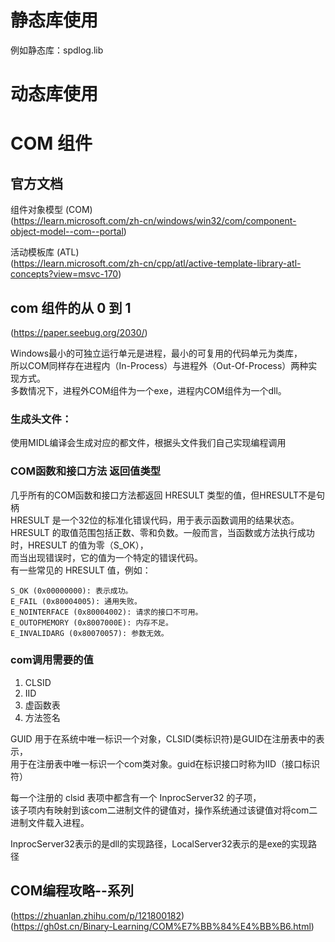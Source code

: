 

# 静态库使用
例如静态库：spdlog.lib  



# 动态库使用



# COM 组件 
## 官方文档
组件对象模型 (COM)  
(https://learn.microsoft.com/zh-cn/windows/win32/com/component-object-model--com--portal)   

活动模板库 (ATL)   
(https://learn.microsoft.com/zh-cn/cpp/atl/active-template-library-atl-concepts?view=msvc-170)  

 

## com 组件的从 0 到 1 
(https://paper.seebug.org/2030/)   

Windows最小的可独立运行单元是进程，最小的可复用的代码单元为类库，  
所以COM同样存在进程内（In-Process）与进程外（Out-Of-Process）两种实现方式。  
多数情况下，进程外COM组件为一个exe，进程内COM组件为一个dll。  

### 生成头文件：  
使用MIDL编译会生成对应的都文件，根据头文件我们自己实现编程调用    

### COM函数和接口方法 返回值类型  
几乎所有的COM函数和接口方法都返回 HRESULT 类型的值，但HRESULT不是句柄  
HRESULT 是一个32位的标准化错误代码，用于表示函数调用的结果状态。  
HRESULT 的取值范围包括正数、零和负数。一般而言，当函数或方法执行成功时，HRESULT 的值为零（S_OK），  
而当出现错误时，它的值为一个特定的错误代码。  
有一些常见的 HRESULT 值，例如：  
```shell
S_OK (0x00000000): 表示成功。
E_FAIL (0x80004005): 通用失败。
E_NOINTERFACE (0x80004002): 请求的接口不可用。
E_OUTOFMEMORY (0x8007000E): 内存不足。
E_INVALIDARG (0x80070057): 参数无效。
```

### com调用需要的值  
1. CLSID
2. IID
3. 虚函数表
4. 方法签名

GUID 用于在系统中唯一标识一个对象，CLSID(类标识符)是GUID在注册表中的表示，  
用于在注册表中唯一标识一个com类对象。guid在标识接口时称为IID（接口标识符）  

每一个注册的 clsid 表项中都含有一个 InprocServer32 的子项，  
该子项内有映射到该com二进制文件的键值对，操作系统通过该键值对将com二进制文件载入进程。  

InprocServer32表示的是dll的实现路径，LocalServer32表示的是exe的实现路径  


## COM编程攻略--系列  
(https://zhuanlan.zhihu.com/p/121800182)  
(https://gh0st.cn/Binary-Learning/COM%E7%BB%84%E4%BB%B6.html)  





